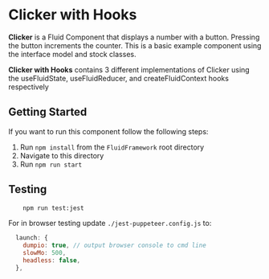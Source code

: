 # Clicker with Hooks

**Clicker** is a Fluid Component that displays a number with a button. Pressing the button
increments the counter. This is a basic example component using the interface model and stock
classes.

**Clicker with Hooks** contains 3 different implementations of Clicker using the useFluidState, useFluidReducer, and createFluidContext hooks respectively

## Getting Started

If you want to run this component follow the following steps:

1. Run `npm install` from the `FluidFramework` root directory
2. Navigate to this directory
3. Run `npm run start`

## Testing

```bash
    npm run test:jest
```

For in browser testing update `./jest-puppeteer.config.js` to:

```javascript
  launch: {
    dumpio: true, // output browser console to cmd line
    slowMo: 500,
    headless: false,
  },
```
